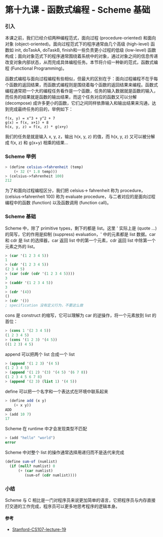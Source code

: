 # 第十九课 - 函数式编程 - Scheme 基础

### 引入

本课之前，我们已经介绍两种编程范式，面向过程 \(procedure-oriented\) 和面向对象 \(object-oriented\)。面向过程范式下的程序通常由几个高级 \(high-level\) 函数如 init, doTaskA, doTaskB, finish和一些负责更小过程的低级 \(low-level\) 函数构成；面向对象范式下的程序通常围绕着系统中的对象，通过对象之间的信息传递改变对象内部状态，从而完成具体编程任务。本节将介绍一种新的范式，函数式编程 \(Functional Programming\)。

函数式编程与面向过程编程有些相似，但最大的区别在于：面向过程编程不在乎每个函数的返回结果，而函数式编程则是围绕着每个函数的返回结果来编程。函数式编程通常把一个大的编程任务看作是一个函数，任务的输入数据就是函数的输入，而任务的结果就是函数的输出结果，而这个任务对应的函数又可以分解 \(decompose\) 成许多更小的函数，它们之间同样依靠输入和输出结果来沟通，达到完成最终任务的目的，举例如下：

```
f(x, y) = x^3 + y^2 + 7
g(x) = f(x, x+1) + 8
h(x, y, z) = f(x, z) * g(x+y)
```

我们的任务是就是输入 x, y, z，输出 h\(x, y, z\) 的值，而 h\(x, y, z\) 又可以被分解成 f\(x, z\) 和 g\(x+y\) 相乘的结果...

### Scheme 举例

```scheme
> (define celsius->fahrenheit (temp)
    (+ 32 (* 1.8 temp)))
> (celsius->fahrenheit 100)
212
```

为了和面向过程编程区分，我们把 celsius-&gt; fahrenheit 称为 procedure，\(celsius-&gt;fahrenheit 100\) 称为 evaluate procedure，与二者对应的是面向过程编程中的函数 \(function\) 以及函数调用 \(function call\)。

### Scheme 基础

Scheme 中，除了 primitive types，剩下的都是 list。这里 ' 实际上是 \(quote ...\) 的简写，它的作用是抑制 \(suppress\) evaluation，' 中的元素都是 list 数据。car 和 cdr 是 list 的选择器，car 返回 list 中的第一个元素，cdr 返回 list 中除第一个元素之外的 list。

```scheme
> (car '(1 2 3 4 5))
1
> (cdr '(1 2 3 4 5))
(2 3 4 5)
> (car (cdr (cdr '(1 2 3 4 5))))
3
> (caddr '(1 2 3 4 5))
3
> (cdr '(4))
()
> (cdr '())
; specification 没有定义行为，不要这么做
```

cons 是 construct 的缩写，它可以理解为 car 的逆操作，将一个元素放到 list 的首位：

```scheme
> (cons 1 '(2 3 4 5))
(1 2 3 4 5)
> (cons '(1 2 3) '(4 5))
((1 2 3) 4 5)
```

append 可以把两个 list 合成一个 list

```scheme
> (append '(1 2 3) '(4 5)
(1 2 3 4 5)
> (append '(1 2) '(3) '(4 5) '(6 7 8))
(1 2 3 4 5 6 7 8)
> (append '(2 3) (list 1) '(4 5))
```

define 可以把一个名字和一个表达式在环境中联系起来

```scheme
> (define add (x y)
    (+ x y))
ADD
> (add 10 7)
17
```

Scheme 在 runtime 中才会发现类型不匹配

```scheme
> (add "hello" "world")
error
```

Scheme 中对整个 list 的操作通常选择用递归而不是迭代来完成

```scheme
(define sum-of (numlist)
  (if (null? numlist) 0
      (+ (car numlist)
         (sum-of (cdr numlist))))
```

### 小结

Scheme 与 C 相比是一门对程序员来说更加简单的语言，它把程序员与内存直接打交道的工作完成，程序员可以更多地思考程序的逻辑本身。

#### 参考

* [Stanford-CS107-lecture-19](https://www.youtube.com/watch?v=_cV8NWQCxnE&list=PL9D558D49CA734A02&index=19&t=1s)



